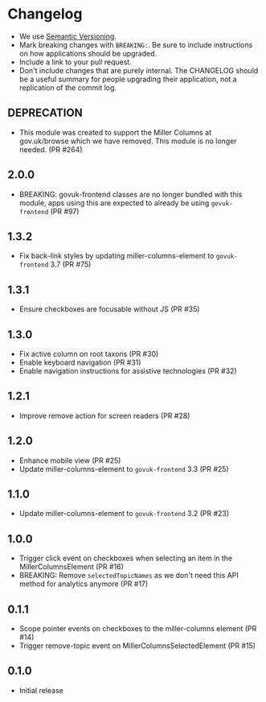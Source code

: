 # Changelog

- We use [Semantic Versioning](https://semver.org/spec/v2.0.0.html).
- Mark breaking changes with `BREAKING:`. Be sure to include instructions on
  how applications should be upgraded.
- Include a link to your pull request.
- Don't include changes that are purely internal. The CHANGELOG should be a
  useful summary for people upgrading their application, not a replication
  of the commit log.

## DEPRECATION

- This module was created to support the Miller Columns at gov.uk/browse which we have removed. This module is no longer needed. (PR #264)

## 2.0.0

- BREAKING: govuk-frontend classes are no longer bundled with this module, apps using this are expected to already be using `govuk-frontend` (PR #97)

## 1.3.2

- Fix back-link styles by updating miller-columns-element to `govuk-frontend` 3.7 (PR #75)

## 1.3.1

- Ensure checkboxes are focusable without JS (PR #35)

## 1.3.0

- Fix active column on root taxons (PR #30)
- Enable keyboard navigation (PR #31)
- Enable navigation instructions for assistive technologies (PR #32)

## 1.2.1

- Improve remove action for screen readers (PR #28)

## 1.2.0

- Enhance mobile view (PR #25)
- Update miller-columns-element to `govuk-frontend` 3.3 (PR #25)

## 1.1.0

- Update miller-columns-element to `govuk-frontend` 3.2 (PR #23)

## 1.0.0

- Trigger click event on checkboxes when selecting an item in the MillerColumnsElement (PR #16)
- BREAKING: Remove `selectedTopicNames` as we don't need this API method for analytics anymore (PR #17)

## 0.1.1

- Scope pointer events on checkboxes to the miller-columns element (PR #14)
- Trigger remove-topic event on MillerColumnsSelectedElement (PR #15)

## 0.1.0

- Initial release
